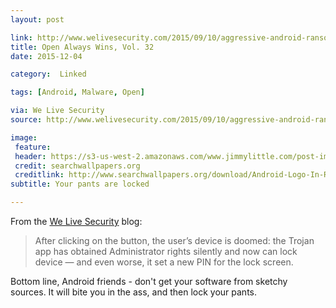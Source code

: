 ```yaml
---
layout: post

link: http://www.welivesecurity.com/2015/09/10/aggressive-android-ransomware-spreading-in-the-usa/
title: Open Always Wins, Vol. 32
date: 2015-12-04

category:  Linked 

tags: [Android, Malware, Open]

via: We Live Security
source: http://www.welivesecurity.com/2015/09/10/aggressive-android-ransomware-spreading-in-the-usa/

image:
 feature: 
 header: https://s3-us-west-2.amazonaws.com/www.jimmylittle.com/post-images/AndroidRain_16x9_Q25.jpg
 credit: searchwallpapers.org
 creditlink: http://www.searchwallpapers.org/download/Android-Logo-In-Rain-HD-Wallpaper-Flickr-Photo/?n=aHR0cHM6Ly9mYXJtMy5zdGF0aWNmbGlja3IuY29tLzI5MTEvMTQ2MDQ1NDcwNThfNDkxZTJmOTFhNV9vLmpwZw==&search=wallpaper+hd+rain
subtitle: Your pants are locked

---
```


From the [We Live Security][1] blog:


> After clicking on the button, the user’s device is doomed: the Trojan app has obtained Administrator rights silently and now can lock device — and even worse, it set a new PIN for the lock screen.

Bottom line, Android friends - don't get your software from sketchy sources. It will bite you in the ass, and then lock your pants.

[1]: http://www.welivesecurity.com/2015/09/10/aggressive-android-ransomware-spreading-in-the-usa/ "We Live Security"